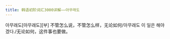 ```yaml
---
title: 韩语初阶词汇3000详解——아무래도
---
```


<p>아무래도[아무래도][부] 不管怎么说，不管怎么样，无论如何/아무래도 이 일은 해야겠다./无论如何，这件事也要做。</p>


